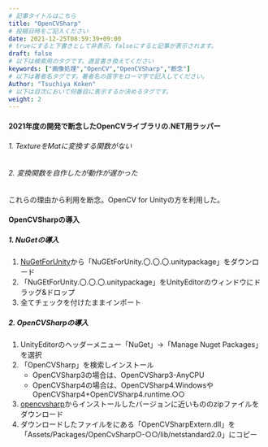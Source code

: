 ```yaml
---
# 記事タイトルはこちら
title: "OpenCVSharp"
# 投稿日時をご記入ください
date: 2021-12-25T08:59:39+09:00
# trueにすると下書きとして非表示。falseにすると記事が表示されます。
draft: false
# 以下は検索用のタグです。適宜書き換えてください
keywords: ["画像処理","OpenCV","OpenCVSharp","断念"]
# 以下は著者名タグです。著者名の苗字をローマ字で記入してください。
Author: "Tsuchiya Koken"
# 以下は目次において何番目に表示するか決めるタグです。
weight: 2
---
```


#### 2021年度の開発で断念したOpenCVライブラリの.NET用ラッパー
###### 1. TextureをMatに変換する関数がない
###### 2. 変換関数を自作したが動作が遅かった

これらの理由から利用を断念。OpenCV for Unityの方を利用した。

#### OpenCVSharpの導入
##### 1. NuGetの導入
1. [NuGetForUnity](https://github.com/GlitchEnzo/NuGetForUnity/releases)から「NuGEtForUnity.〇.〇.〇.unitypackage」をダウンロード
2. 「NuGEtForUnity.〇.〇.〇.unitypackage」をUnityEditorのウィンドウにドラッグ&ドロップ
3. 全てチェックを付けたままインポート

##### 2. OpenCVSharpの導入
1. UnityEditorのヘッダーメニュー「NuGet」→「Manage Nuget Packages」を選択
2. 「OpenCVSharp」を検索しインストール
    - OpenCVSharp3の場合は、OpenCVSharp3-AnyCPU
    - OpenCVSharp4の場合は、OpenCVSharp4.WindowsやOpenCVSharp4+OpenCVSharp4.runtime.○○
3. [opencvsharp](https://github.com/shimat/opencvsharp/releases)からインストールしたバージョンに近いもののzipファイルをダウンロード
4. ダウンロードしたファイルをにある「OpenCVSharpExtern.dll」を「Assets/Packages/OpenCvSharp○-○○/lib/netstandard2.0」にコピー